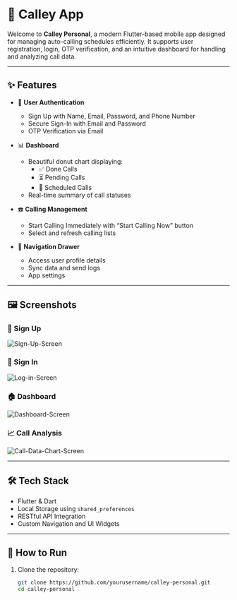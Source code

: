 # 📱 Calley App

Welcome to **Calley Personal**, a modern Flutter-based mobile app designed for managing auto-calling schedules efficiently. It supports user registration, login, OTP verification, and an intuitive dashboard for handling and analyzing call data.

---

## ✨ Features

- 👤 **User Authentication**
  - Sign Up with Name, Email, Password, and Phone Number
  - Secure Sign-In with Email and Password
  - OTP Verification via Email

- 📊 **Dashboard**
  - Beautiful donut chart displaying:
    - ✅ Done Calls
    - ⏳ Pending Calls
    - 📅 Scheduled Calls
  - Real-time summary of call statuses

- ☎️ **Calling Management**
  - Start Calling Immediately with “Start Calling Now” button
  - Select and refresh calling lists

- 📂 **Navigation Drawer**
  - Access user profile details
  - Sync data and send logs
  - App settings

---

## 🖼️ Screenshots

### 🔐 Sign Up
![Sign-Up-Screen](https://github.com/user-attachments/assets/61a347da-cad0-40c0-b6e7-6f659ff231e3)

### 🔑 Sign In
![Log-in-Screen](https://github.com/user-attachments/assets/c5343345-ce97-44fc-bc7e-7d4c8a3d2436)


### 🏠 Dashboard
![Dashboard-Screen](https://github.com/user-attachments/assets/d8c0695f-778d-4d44-b2fc-7b997154f556)


### 📈 Call Analysis
![Call-Data-Chart-Screen](https://github.com/user-attachments/assets/f55060a8-37e0-4efa-9554-070903dd9efe)

---

## 🛠️ Tech Stack

- Flutter & Dart
- Local Storage using `shared_preferences`
- RESTful API Integration
- Custom Navigation and UI Widgets

---

## 🚀 How to Run

1. Clone the repository:
   ```bash
   git clone https://github.com/yourusername/calley-personal.git
   cd calley-personal
